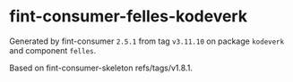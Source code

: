 # fint-consumer-felles-kodeverk

Generated by fint-consumer `2.5.1` from tag `v3.11.10` on package `kodeverk` and component `felles`.

Based on fint-consumer-skeleton refs/tags/v1.8.1.
